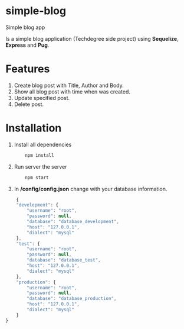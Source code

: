 # simple-blog
 Simple blog app

 Is a simple blog application (Techdegree side project) using <b>Sequelize</b>, <b>Express</b> and <b>Pug</b>.

# Features
1. Create blog post with Title, Author and Body.
2. Show all blog post with time when was created. 
3. Update specified post.
4. Delete post.

# Installation

1. Install all dependencies

    ```javascript
        npm install
    ```
2. Run server the server

    ```javascript
        npm start
    ```
3. In <b>/config/config.json</b> change with your database information.

```javascript
    {
    "development": {
        "username": "root",
        "password": null,
        "database": "database_development",
        "host": "127.0.0.1",
        "dialect": "mysql"
    },
    "test": {
        "username": "root",
        "password": null,
        "database": "database_test",
        "host": "127.0.0.1",
        "dialect": "mysql"
    },
    "production": {
        "username": "root",
        "password": null,
        "database": "database_production",
        "host": "127.0.0.1",
        "dialect": "mysql"
    }
}
```

